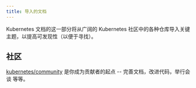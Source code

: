 ```yaml
---
title: 导入的文档
---
```


<!-- 
---
title: Imported Docs
---
-->

<!-- This section of the Kubernetes documentation surfaces key topics imported from various repos in the broader Kubernetes community for better findability. -->
Kubernetes 文档的这一部分将从广阔的 Kubernetes 社区中的各种仓库导入关键主题，以提高可发现性（以便于寻找）。

<!-- ## Community -->
## 社区

<!-- [kubernetes/community](https://github.com/kubernetes/community) is the starting point for becoming a contributor -- improving docs, improving code, giving talks etc. -->
[kubernetes/community](https://github.com/kubernetes/community) 是你成为贡献者的起点 -- 完善文档，改进代码，举行会谈 等等。
